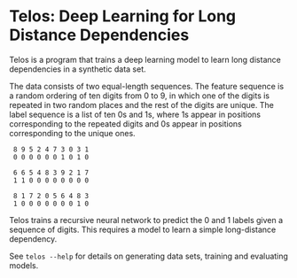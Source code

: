 # Telos: Deep Learning for Long Distance Dependencies

Telos is a program that trains a deep learning model to learn long
distance dependencies in a synthetic data set.

The data consists of two equal-length sequences.
The feature sequence is a random ordering of ten digits from 0
to 9, in which one of the digits is repeated in two random places and
the rest of the digits are unique.
The label sequence is a list of ten 0s and 1s, where 1s appear in
positions corresponding to the repeated digits and 0s appear in
positions corresponding to the unique ones.

     8 9 5 2 4 7 3 0 3 1
     0 0 0 0 0 0 1 0 1 0

     6 6 5 4 8 3 9 2 1 7
     1 1 0 0 0 0 0 0 0 0

     8 1 7 2 0 5 6 4 8 3
     1 0 0 0 0 0 0 0 1 0

Telos trains a recursive neural network to predict the 0 and 1 labels
given a sequence of digits.
This requires a model to learn a simple long-distance dependency.

See `telos --help` for details on generating data sets, training and
evaluating models.
